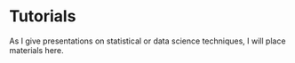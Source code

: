 # Tutorials

As I give presentations on statistical or data science techniques, I will place materials here.
